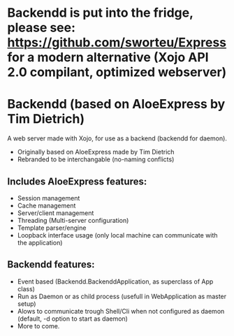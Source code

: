 # Backendd is put into the fridge, please see: https://github.com/sworteu/Express for a modern alternative (Xojo API 2.0 compilant, optimized webserver)

# Backendd (based on AloeExpress by Tim Dietrich)
A web server made with Xojo, for use as a backend (backendd for daemon).

- Originally based on AloeExpress made by Tim Dietrich
- Rebranded to be interchangable (no-naming conflicts)

## Includes AloeExpress features:
- Session management
- Cache management
- Server/client management
- Threading (Multi-server configuration)
- Template parser/engine
- Loopback interface usage (only local machine can communicate with the application)

## Backendd features:
- Event based (Backendd.BackenddApplication, as superclass of App class)
- Run as Daemon or as child process (usefull in WebApplication as master setup)
- Alows to communicate trough Shell/Cli when not configured as daemon (default, -d option to start as daemon)
- More to come.
